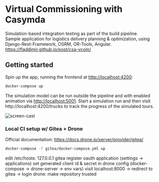# Virtual Commissioning with Casymda

Simulation-based integration testing as part of the build pipeline.  
Sample application for logistics delivery planning & optimization, using Django-Rest-Framework, OSRM, OR-Tools, Angular.  
<https://fladdimir.github.io/post/csa-vcom/>

## Getting started

Spin up the app, running the frontend at <http://localhost:4200>:

```sh
docker-compose up
```

The simulation model can be run outside the pipeline and with enabled animation via <http://localhost:5001>. Start a simulation run and then visit http://localhost:4200/trucks to track the progress of the simulated tours.

![screen-cast](doc/split_x60.gif)

### Local CI setup w/ Gitea + Drone

Official documentation: <https://docs.drone.io/server/provider/gitea/>

```sh
docker-compose -f gitea/docker-compose.yml up
```

edit /etc/hosts: 127.0.0.1 gitea
register oauth application (settings -> applications)
set generated client id & secret in drone config (docker-compose -> drone-server -> env vars)
visit localhost:8000 -> redirect to gitea -> login
drone: make repository trusted
